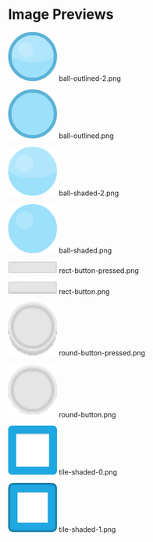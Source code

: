 # Image Previews

<img src="ball-outlined-2.png" width="100" /> ball-outlined-2.png<br>

<img src="ball-outlined.png" width="100" /> ball-outlined.png<br>

<img src="ball-shaded-2.png" width="100" /> ball-shaded-2.png<br>

<img src="ball-shaded.png" width="100" /> ball-shaded.png<br>

<img src="rect-button-pressed.png" width="100" /> rect-button-pressed.png<br>

<img src="rect-button.png" width="100" /> rect-button.png<br>

<img src="round-button-pressed.png" width="100" /> round-button-pressed.png<br>

<img src="round-button.png" width="100" /> round-button.png<br>

<img src="tile-shaded-0.png" width="100" /> tile-shaded-0.png<br>

<img src="tile-shaded-1.png" width="100" /> tile-shaded-1.png<br>

